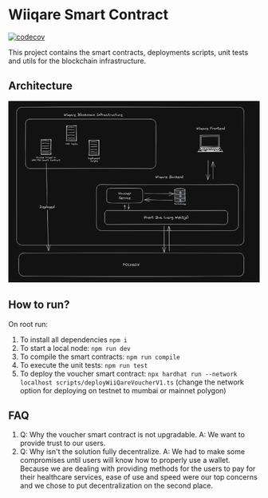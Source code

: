 # Wiiqare Smart Contract

[![codecov](https://codecov.io/gh/WiiQare/SmartContract/branch/main/graph/badge.svg?token=6SISWMAK0V)](https://codecov.io/gh/WiiQare/SmartContract)

This project contains the smart contracts, deployments scripts, unit tests and utils for the blockchain infrastructure.

## Architecture

![Wiiqare Blockchain Architecture](resources/wiiqare_architecture.png)

## How to run?

On root run:

1. To install all dependencies `npm i`
2. To start a local node: `npm run dev`
3. To compile the smart contracts: `npm run compile`
4. To execute the unit tests: `npm run test`
5. To deploy the voucher smart contract: `npx hardhat run --network localhost scripts/deployWiiQareVoucherV1.ts` (change the network option for deploying on testnet to mumbai or mainnet polygon)

## FAQ

1. Q: Why the voucher smart contract is not upgradable.
   A: We want to provide trust to our users.
2. Q: Why isn't the solution fully decentralize.
   A: We had to make some compromises until users will know how to properly use a wallet. Because we are dealing with providing methods for the users to pay
   for their healthcare services, ease of use and speed were our top concerns and we chose to put decentralization on the second place.